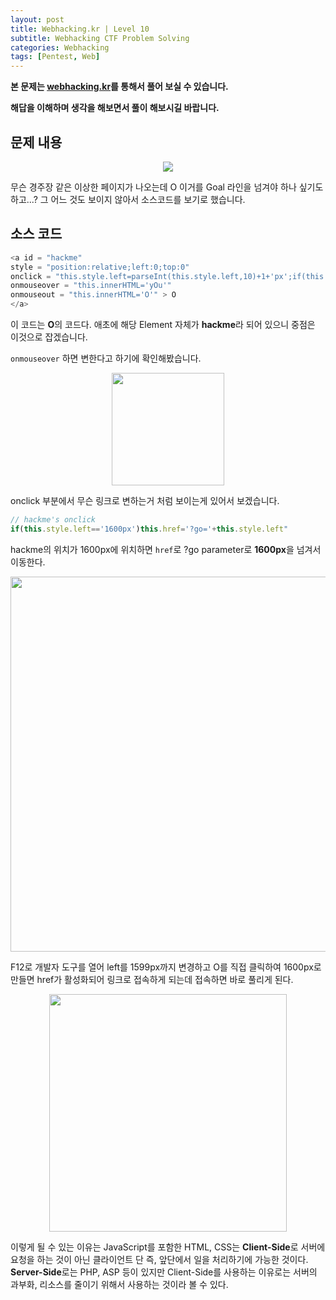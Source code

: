 ```yaml
---
layout: post
title: Webhacking.kr | Level 10
subtitle: Webhacking CTF Problem Solving
categories: Webhacking
tags: [Pentest, Web]
---
```


**본 문제는 [webhacking.kr](https://webhacking.kr)를 통해서 풀어 보실 수 있습니다.**

**해답을 이해하며 생각을 해보면서 풀이 해보시길 바랍니다.**

## 문제 내용

<p align="center">
<img src ="https://user-images.githubusercontent.com/78135526/188061273-869d2385-c6c9-4d2c-a0ec-1bc19cc028c1.jpg">
</p>

무슨 경주장 같은 이상한 페이지가 나오는데 O 이거를 Goal 라인을 넘겨야 하나 싶기도 하고...? 그 어느 것도 보이지 않아서 소스코드를 보기로 했습니다.

## 소스 코드

```javascript
<a id = "hackme"
style = "position:relative;left:0;top:0"
onclick = "this.style.left=parseInt(this.style.left,10)+1+'px';if(this.style.left=='1600px')this.href='?go='+this.style.left"
onmouseover = "this.innerHTML='yOu'"
onmouseout = "this.innerHTML='O'" > O 
</a>
```

이 코드는 **O**의 코드다. 애초에 해당 Element 자체가 **hackme**라 되어 있으니 중점은 이것으로 잡겠습니다.

`onmouseover` 하면 변한다고 하기에 확인해봤습니다.

<p align="center">
<img src ="https://user-images.githubusercontent.com/78135526/188061798-53d44ff4-9f35-4d89-9ff4-ad9bd19f26b6.jpg" width = 180>
</p>

onclick 부분에서 무슨 링크로 변하는거 처럼 보이는게 있어서 보겠습니다.

```javascript
// hackme's onclick
if(this.style.left=='1600px')this.href='?go='+this.style.left"
```

hackme의 위치가 1600px에 위치하면 `href`로 ?go parameter로 **1600px**을 넘겨서 이동한다.

<p align="center">
<img src ="https://user-images.githubusercontent.com/78135526/188062335-fbabf0dd-43a3-4069-bcc9-935c2351007e.jpg" width = 600>
</p>

F12로 개발자 도구를 열어 left를 1599px까지 변경하고 O를 직접 클릭하여 1600px로 만들면 href가 활성화되어 링크로 접속하게 되는데 접속하면 바로 풀리게 된다.

<p align="center">
<img src ="https://user-images.githubusercontent.com/78135526/188062795-dde4620c-6888-49c8-a1c9-d0ab50ddb8d0.jpg" width = 380>
</p>

이렇게 될 수 있는 이유는 JavaScript를 포함한 HTML, CSS는 **Client-Side**로 서버에 요청을 하는 것이 아닌 클라이언트 단 즉, 앞단에서 일을 처리하기에 가능한 것이다. **Server-Side**로는 PHP, ASP 등이 있지만 Client-Side를 사용하는 이유로는 서버의 과부화, 리소스를 줄이기 위해서 사용하는 것이라 볼 수 있다.